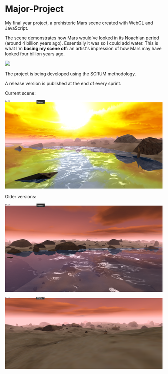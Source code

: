 # Major-Project
My final year project, a prehistoric Mars scene created with WebGL and JavaScript.

The scene demonstrates how Mars would've looked in its Noachian period (around 4 billion years ago). Essentially it was so I could add water. This is what I'm <b>basing my scene off</b>: an artist's impression of how Mars may have looked four billion years ago.

![](https://en.wikipedia.org/wiki/File:Eso1509a_-_Mars_planet.jpg)

The project is being developed using the SCRUM methodology.

A release version is published at the end of every sprint.

Current scene:

![](https://github.com/SamuelSnowball/Major-Project/blob/master/Major%20Project/screenshots/current/4.png)

Older versions:

![](https://github.com/SamuelSnowball/Major-Project/blob/master/Major%20Project/screenshots/current/3.png)

![](https://github.com/SamuelSnowball/Major-Project/blob/master/Major%20Project/screenshots/current/1.png)
